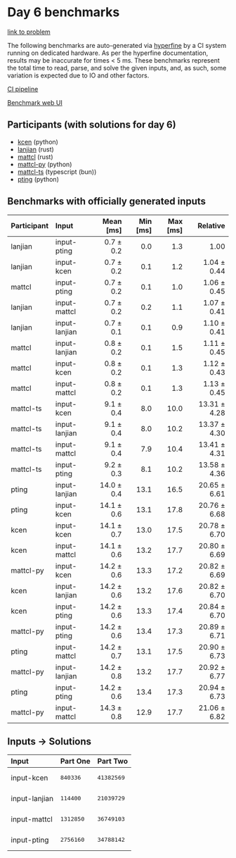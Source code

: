 # Day 6 benchmarks

[link to problem](https://adventofcode.com/2023/day/6)

The following benchmarks are auto-generated via
[hyperfine](https://github.com/sharkdp/hyperfine) by a CI system running on
dedicated hardware. As per the hyperfine documentation, results may be
inaccurate for times < 5 ms. These benchmarks represent the total time to read,
parse, and solve the given inputs, and, as such, some variation is expected due
to IO and other factors.

[CI pipeline](http://ci.papercode.net:8080/teams/main/pipelines/aoc2023)

[Benchmark web UI](https://aoc.ancalagon.black)


## Participants (with solutions for day 6)

- [kcen](https://github.com/kcen/aoc2023) (python)
- [lanjian](https://github.com/lanjian/aoc-2023) (rust)
- [mattcl](https://github.com/mattcl/aoc2023) (rust)
- [mattcl-py](https://github.com/mattcl/aoc2023-py) (python)
- [mattcl-ts](https://github.com/mattcl/aoc2023-js) (typescript (bun))
- [pting](https://github.com/pting/aoc2023) (python)


## Benchmarks with officially generated inputs

| Participant | Input | Mean [ms] | Min [ms] | Max [ms] | Relative |
|:---|:---|---:|---:|---:|---:|
| lanjian | input-pting | 0.7 ± 0.2 | 0.0 | 1.3 | 1.00 |
| lanjian | input-kcen | 0.7 ± 0.2 | 0.1 | 1.2 | 1.04 ± 0.44 |
| mattcl | input-pting | 0.7 ± 0.2 | 0.1 | 1.0 | 1.06 ± 0.45 |
| lanjian | input-mattcl | 0.7 ± 0.2 | 0.2 | 1.1 | 1.07 ± 0.41 |
| lanjian | input-lanjian | 0.7 ± 0.1 | 0.1 | 0.9 | 1.10 ± 0.41 |
| mattcl | input-lanjian | 0.8 ± 0.2 | 0.1 | 1.5 | 1.11 ± 0.45 |
| mattcl | input-kcen | 0.8 ± 0.2 | 0.1 | 1.3 | 1.12 ± 0.43 |
| mattcl | input-mattcl | 0.8 ± 0.2 | 0.1 | 1.3 | 1.13 ± 0.45 |
| mattcl-ts | input-kcen | 9.1 ± 0.4 | 8.0 | 10.0 | 13.31 ± 4.28 |
| mattcl-ts | input-lanjian | 9.1 ± 0.4 | 8.0 | 10.2 | 13.37 ± 4.30 |
| mattcl-ts | input-mattcl | 9.1 ± 0.4 | 7.9 | 10.4 | 13.41 ± 4.31 |
| mattcl-ts | input-pting | 9.2 ± 0.3 | 8.1 | 10.2 | 13.58 ± 4.36 |
| pting | input-lanjian | 14.0 ± 0.4 | 13.1 | 16.5 | 20.65 ± 6.61 |
| pting | input-kcen | 14.1 ± 0.6 | 13.1 | 17.8 | 20.76 ± 6.68 |
| kcen | input-kcen | 14.1 ± 0.7 | 13.0 | 17.5 | 20.78 ± 6.70 |
| kcen | input-mattcl | 14.1 ± 0.6 | 13.2 | 17.7 | 20.80 ± 6.69 |
| mattcl-py | input-kcen | 14.2 ± 0.6 | 13.3 | 17.2 | 20.82 ± 6.69 |
| kcen | input-lanjian | 14.2 ± 0.6 | 13.2 | 17.6 | 20.82 ± 6.70 |
| kcen | input-pting | 14.2 ± 0.6 | 13.3 | 17.4 | 20.84 ± 6.70 |
| mattcl-py | input-pting | 14.2 ± 0.6 | 13.4 | 17.3 | 20.89 ± 6.71 |
| pting | input-mattcl | 14.2 ± 0.7 | 13.1 | 17.5 | 20.90 ± 6.73 |
| mattcl-py | input-lanjian | 14.2 ± 0.8 | 13.2 | 17.7 | 20.92 ± 6.77 |
| pting | input-pting | 14.2 ± 0.6 | 13.4 | 17.3 | 20.94 ± 6.73 |
| mattcl-py | input-mattcl | 14.3 ± 0.8 | 12.9 | 17.7 | 21.06 ± 6.82 |


## Inputs -> Solutions

| Input | Part One | Part Two |
|:---|:---|:---|
|input-kcen|<pre>840336</pre>|<pre>41382569</pre>|
|input-lanjian|<pre>114400</pre>|<pre>21039729</pre>|
|input-mattcl|<pre>1312850</pre>|<pre>36749103</pre>|
|input-pting|<pre>2756160</pre>|<pre>34788142</pre>|